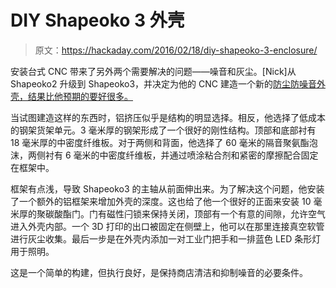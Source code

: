# DIY Shapeoko 3 外壳

> 原文：<https://hackaday.com/2016/02/18/diy-shapeoko-3-enclosure/>

安装台式 CNC 带来了另外两个需要解决的问题——噪音和灰尘。[Nick]从 Shapeoko2 升级到 Shapeoko3，并决定为他的 CNC 建造一个新的[防尘防噪音外壳，结果比他预期的要好很多。](http://www.makealittlemore.co.uk/2016/02/10/diy-cnc-router-enclosure/)

当试图建造这样的东西时，铝挤压似乎是结构的明显选择。相反，他选择了低成本的钢架货架单元。3 毫米厚的钢架形成了一个很好的刚性结构。顶部和底部衬有 18 毫米厚的中密度纤维板。对于两侧和背面，他选择了 60 毫米的隔音聚氨酯泡沫，两侧衬有 6 毫米的中密度纤维板，并通过喷涂粘合剂和紧密的摩擦配合固定在框架中。

框架有点浅，导致 Shapeoko3 的主轴从前面伸出来。为了解决这个问题，他安装了一个额外的铝框架来增加外壳的深度。这也给了他一个很好的正面来安装 10 毫米厚的聚碳酸酯门。门有磁性闩锁来保持关闭，顶部有一个有意的间隙，允许空气进入外壳内部。一个 3D 打印的出口被固定在侧壁上，他可以在那里连接真空软管进行灰尘收集。最后一步是在外壳内添加一对工业门把手和一排蓝色 LED 条形灯用于照明。

这是一个简单的构建，但执行良好，是保持商店清洁和抑制噪音的必要条件。